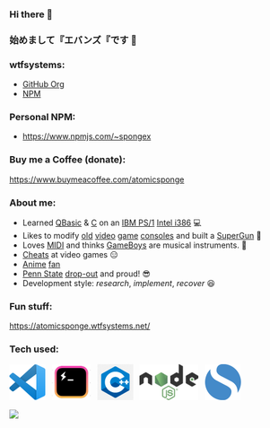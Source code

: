 ### Hi there 👋
### 始めまして『エバンズ『です 👋

### wtfsystems:
- [GitHub Org](https://github.com/wtfsystems)
- [NPM](https://www.npmjs.com/org/wtfsystems)

### Personal NPM:
- https://www.npmjs.com/~spongex

### Buy me a Coffee (donate):
https://www.buymeacoffee.com/atomicsponge

### About me:
- Learned [QBasic](https://en.wikipedia.org/wiki/QBasic) & [C](https://en.wikipedia.org/wiki/The_C_Programming_Language) on an [IBM PS/1](https://en.wikipedia.org/wiki/IBM_PS/1) [Intel i386](https://en.wikipedia.org/wiki/I386) :computer:
- Likes to modify [old](https://en.wikipedia.org/wiki/TurboGrafx-16) [video](https://en.wikipedia.org/wiki/Super_Nintendo_Entertainment_System) [game](https://en.wikipedia.org/wiki/Sega_Saturn) [consoles](https://en.wikipedia.org/wiki/Nintendo_Entertainment_System) and built a [SuperGun](https://en.wikipedia.org/wiki/SuperGun) :space_invader:
- Loves [MIDI](https://en.wikipedia.org/wiki/MIDI) and thinks [GameBoys](https://en.wikipedia.org/wiki/Game_Boy) are musical instruments.  :musical_keyboard:
- [Cheats](https://github.com/EUA/wxHexEditor) at video games :expressionless:
- [A](https://en.wikipedia.org/wiki/Mobile_Suit_Gundam)[ni](https://en.wikipedia.org/wiki/Neon_Genesis_Evangelion)[me](https://typemoon.fandom.com/wiki/Fate_series) [fan](https://en.touhouwiki.net/wiki/Touhou_Wiki)
- [Penn State](https://en.wikipedia.org/wiki/Jerry_Sandusky) [drop-out](https://duckduckgo.com/?q=penn+state+news&t=newext&atb=v253-1&iar=news&df=m&ia=news) and proud! 😎
- Development style: *research*, *implement*, *recover* :laughing:

### Fun stuff:
https://atomicsponge.wtfsystems.net/

### Tech used:
<p>
<img style="height: 64px;" src="https://github.com/AtomicSponge/AtomicSponge/blob/main/images/code.png">&nbsp;&nbsp;
<img style="height: 64px;" src="https://github.com/AtomicSponge/AtomicSponge/blob/main/images/hyper.png">&nbsp;&nbsp;
<img style="height: 64px;" src="https://github.com/AtomicSponge/AtomicSponge/blob/main/images/c-logo-1.png">&nbsp;&nbsp;
<img style="height: 64px;" src="https://github.com/AtomicSponge/AtomicSponge/blob/main/images/nodejs.png">&nbsp;&nbsp;
<img style="height: 64px;" src="https://github.com/AtomicSponge/AtomicSponge/blob/main/images/simplenote.png">&nbsp;&nbsp;
</p>

<a href="https://endsoftwarepatents.org/innovating-without-patents"><img style="height: 45px;" src="https://static.fsf.org/nosvn/esp/logos/patent-free.svg"></a>
